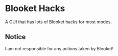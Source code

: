 # Blooket Hacks
A GUI that has lots of Blooket hacks for most modes.

## Notice
I am not responsible for any actions taken by Blooket!
